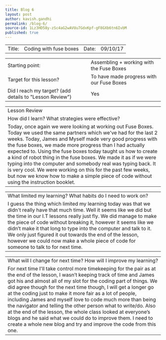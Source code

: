 ```yaml
---
title: Blog 6
layout: post
author: kavish.gandhi
permalink: /blog-6/
source-id: 1Lz3HD58y-zSc4aG2wAVUu7GdxKpf-gF8GXb6tn6IvbM
published: true
---
```

<table>
  <tr>
    <td>Title: </td>
    <td>Coding with fuse boxes</td>
    <td>Date: </td>
    <td>09/10/17</td>
  </tr>
</table>


<table>
  <tr>
    <td>Starting point:</td>
    <td>Assembling + working with the Fuse Boxes</td>
  </tr>
  <tr>
    <td>Target for this lesson?</td>
    <td>To have made progress with our Fuse Boxes</td>
  </tr>
  <tr>
    <td>Did I reach my target? 
(add details to "Lesson Review")</td>
    <td>Yes</td>
  </tr>
</table>


<table>
  <tr>
    <td>Lesson Review</td>
  </tr>
  <tr>
    <td>How did I learn? What strategies were effective? </td>
  </tr>
  <tr>
    <td>Today, once again we were looking at working out Fuse Boxes. Today we used the same partners which we've had for the last 2 weeks. Today, James and Myself made very good progress with the fuse boxes, we made more progress than I had actually expected to. Using the fuse boxes today taught us how to create a kind of robot thing in the fuse boxes. We made it as if we were typing into the computer and somebody real was typing back. It is very cool. We were working on this for the past few weeks, but now we know how to make a simple piece of code without using the instruction booklet.</td>
  </tr>
</table>


<table>
  <tr>
    <td>What limited my learning? What habits do I need to work on?</td>
  </tr>
  <tr>
    <td>I guess the thing which limited my learning today was that we didn't really have that much time. Well it seems like we did but the time in our I.T lessons really just fly. We did manage to make the piece of code without breaking it, however it seems like we didn’t make it that long to type into the computer and talk to it. We only just figured it out towards the end of the lesson, however we could now make a whole piece of code for someone to talk to for next time.</td>
  </tr>
</table>


<table>
  <tr>
    <td>What will I change for next time? How will I improve my learning?</td>
  </tr>
  <tr>
    <td>For next time I'll take control more timekeeping for the pair as at the end of the lesson, I wasn’t keeping track of time and James got his and almost all of my slot for the coding part of things. We did agree though for the next time though, I will get a longer go at the coding just to make it more fair as a lot of people, including James and myself love to code much more than being the navigator and telling the other person what to write/do. Also at the end of the lesson, the whole class looked at everyone’s blogs and he said what we could do to improve them. I need to create a whole new blog and try and improve the code from this one.</td>
  </tr>
</table>


